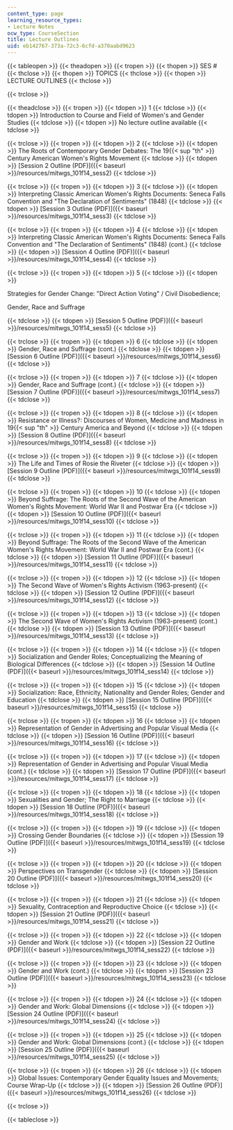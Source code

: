 ```yaml
---
content_type: page
learning_resource_types:
- Lecture Notes
ocw_type: CourseSection
title: Lecture Outlines
uid: eb142767-373a-72c3-6cfd-a370aabd9623
---
```


{{< tableopen >}}
{{< theadopen >}}
{{< tropen >}}
{{< thopen >}}
SES #
{{< thclose >}}
{{< thopen >}}
TOPICS
{{< thclose >}}
{{< thopen >}}
LECTURE OUTLINES
{{< thclose >}}

{{< trclose >}}

{{< theadclose >}}
{{< tropen >}}
{{< tdopen >}}
1
{{< tdclose >}}
{{< tdopen >}}
Introduction to Course and Field of Women's and Gender Studies
{{< tdclose >}}
{{< tdopen >}}
No lecture outline available
{{< tdclose >}}

{{< trclose >}}
{{< tropen >}}
{{< tdopen >}}
2
{{< tdclose >}}
{{< tdopen >}}
The Roots of Contemporary Gender Debates: The 19{{< sup "th" >}} Century American Women's Rights Movement
{{< tdclose >}}
{{< tdopen >}}
[Session 2 Outline (PDF)]({{< baseurl >}}/resources/mitwgs_101f14_sess2)
{{< tdclose >}}

{{< trclose >}}
{{< tropen >}}
{{< tdopen >}}
3
{{< tdclose >}}
{{< tdopen >}}
Interpreting Classic American Women's Rights Documents: Seneca Falls Convention and "The Declaration of Sentiments" (1848)
{{< tdclose >}}
{{< tdopen >}}
[Session 3 Outline (PDF)]({{< baseurl >}}/resources/mitwgs_101f14_sess3)
{{< tdclose >}}

{{< trclose >}}
{{< tropen >}}
{{< tdopen >}}
4
{{< tdclose >}}
{{< tdopen >}}
Interpreting Classic American Women's Rights Documents: Seneca Falls Convention and "The Declaration of Sentiments" (1848) (cont.)
{{< tdclose >}}
{{< tdopen >}}
[Session 4 Outline (PDF)]({{< baseurl >}}/resources/mitwgs_101f14_sess4)
{{< tdclose >}}

{{< trclose >}}
{{< tropen >}}
{{< tdopen >}}
5
{{< tdclose >}}
{{< tdopen >}}


Strategies for Gender Change: "Direct Action Voting" / Civil Disobedience;

Gender, Race and Suffrage


{{< tdclose >}}
{{< tdopen >}}
[Session 5 Outline (PDF)]({{< baseurl >}}/resources/mitwgs_101f14_sess5)
{{< tdclose >}}

{{< trclose >}}
{{< tropen >}}
{{< tdopen >}}
6
{{< tdclose >}}
{{< tdopen >}}
Gender, Race and Suffrage (cont.)
{{< tdclose >}}
{{< tdopen >}}
[Session 6 Outline (PDF)]({{< baseurl >}}/resources/mitwgs_101f14_sess6)
{{< tdclose >}}

{{< trclose >}}
{{< tropen >}}
{{< tdopen >}}
7
{{< tdclose >}}
{{< tdopen >}}
Gender, Race and Suffrage (cont.)
{{< tdclose >}}
{{< tdopen >}}
[Session 7 Outline (PDF)]({{< baseurl >}}/resources/mitwgs_101f14_sess7)
{{< tdclose >}}

{{< trclose >}}
{{< tropen >}}
{{< tdopen >}}
8
{{< tdclose >}}
{{< tdopen >}}
Resistance or Illness?: Discourses of Women, Medicine and Madness in 19{{< sup "th" >}} Century America and Beyond
{{< tdclose >}}
{{< tdopen >}}
[Session 8 Outline (PDF)]({{< baseurl >}}/resources/mitwgs_101f14_sess8)
{{< tdclose >}}

{{< trclose >}}
{{< tropen >}}
{{< tdopen >}}
9
{{< tdclose >}}
{{< tdopen >}}
The Life and Times of Rosie the Riveter
{{< tdclose >}}
{{< tdopen >}}
[Session 9 Outline (PDF)]({{< baseurl >}}/resources/mitwgs_101f14_sess9)
{{< tdclose >}}

{{< trclose >}}
{{< tropen >}}
{{< tdopen >}}
10
{{< tdclose >}}
{{< tdopen >}}
Beyond Suffrage: The Roots of the Second Wave of the American Women's Rights Movement: World War II and Postwar Era
{{< tdclose >}}
{{< tdopen >}}
[Session 10 Outline (PDF)]({{< baseurl >}}/resources/mitwgs_101f14_sess10)
{{< tdclose >}}

{{< trclose >}}
{{< tropen >}}
{{< tdopen >}}
11
{{< tdclose >}}
{{< tdopen >}}
Beyond Suffrage: The Roots of the Second Wave of the American Women's Rights Movement: World War II and Postwar Era (cont.)
{{< tdclose >}}
{{< tdopen >}}
[Session 11 Outline (PDF)]({{< baseurl >}}/resources/mitwgs_101f14_sess11)
{{< tdclose >}}

{{< trclose >}}
{{< tropen >}}
{{< tdopen >}}
12
{{< tdclose >}}
{{< tdopen >}}
The Second Wave of Women's Rights Activism (1963-present)
{{< tdclose >}}
{{< tdopen >}}
[Session 12 Outline (PDF)]({{< baseurl >}}/resources/mitwgs_101f14_sess12)
{{< tdclose >}}

{{< trclose >}}
{{< tropen >}}
{{< tdopen >}}
13
{{< tdclose >}}
{{< tdopen >}}
The Second Wave of Women's Rights Activism (1963-present) (cont.)
{{< tdclose >}}
{{< tdopen >}}
[Session 13 Outline (PDF)]({{< baseurl >}}/resources/mitwgs_101f14_sess13)
{{< tdclose >}}

{{< trclose >}}
{{< tropen >}}
{{< tdopen >}}
14
{{< tdclose >}}
{{< tdopen >}}
Socialization and Gender Roles; Conceptualizing the Meaning of Biological Differences
{{< tdclose >}}
{{< tdopen >}}
[Session 14 Outline (PDF)]({{< baseurl >}}/resources/mitwgs_101f14_sess14)
{{< tdclose >}}

{{< trclose >}}
{{< tropen >}}
{{< tdopen >}}
15
{{< tdclose >}}
{{< tdopen >}}
Socialization: Race, Ethnicity, Nationality and Gender Roles; Gender and Education
{{< tdclose >}}
{{< tdopen >}}
[Session 15 Outline (PDF)]({{< baseurl >}}/resources/mitwgs_101f14_sess15)
{{< tdclose >}}

{{< trclose >}}
{{< tropen >}}
{{< tdopen >}}
16
{{< tdclose >}}
{{< tdopen >}}
Representation of Gender in Advertising and Popular Visual Media
{{< tdclose >}}
{{< tdopen >}}
[Session 16 Outline (PDF)]({{< baseurl >}}/resources/mitwgs_101f14_sess16)
{{< tdclose >}}

{{< trclose >}}
{{< tropen >}}
{{< tdopen >}}
17
{{< tdclose >}}
{{< tdopen >}}
Representation of Gender in Advertising and Popular Visual Media (cont.)
{{< tdclose >}}
{{< tdopen >}}
[Session 17 Outline (PDF)]({{< baseurl >}}/resources/mitwgs_101f14_sess17)
{{< tdclose >}}

{{< trclose >}}
{{< tropen >}}
{{< tdopen >}}
18
{{< tdclose >}}
{{< tdopen >}}
Sexualities and Gender; The Right to Marriage
{{< tdclose >}}
{{< tdopen >}}
[Session 18 Outline (PDF)]({{< baseurl >}}/resources/mitwgs_101f14_sess18)
{{< tdclose >}}

{{< trclose >}}
{{< tropen >}}
{{< tdopen >}}
19
{{< tdclose >}}
{{< tdopen >}}
Crossing Gender Boundaries
{{< tdclose >}}
{{< tdopen >}}
[Session 19 Outline (PDF)]({{< baseurl >}}/resources/mitwgs_101f14_sess19)
{{< tdclose >}}

{{< trclose >}}
{{< tropen >}}
{{< tdopen >}}
20
{{< tdclose >}}
{{< tdopen >}}
Perspectives on Transgender
{{< tdclose >}}
{{< tdopen >}}
[Session 20 Outline (PDF)]({{< baseurl >}}/resources/mitwgs_101f14_sess20)
{{< tdclose >}}

{{< trclose >}}
{{< tropen >}}
{{< tdopen >}}
21
{{< tdclose >}}
{{< tdopen >}}
Sexuality, Contraception and Reproductive Choice
{{< tdclose >}}
{{< tdopen >}}
[Session 21 Outline (PDF)]({{< baseurl >}}/resources/mitwgs_101f14_sess21)
{{< tdclose >}}

{{< trclose >}}
{{< tropen >}}
{{< tdopen >}}
22
{{< tdclose >}}
{{< tdopen >}}
Gender and Work
{{< tdclose >}}
{{< tdopen >}}
[Session 22 Outline (PDF)]({{< baseurl >}}/resources/mitwgs_101f14_sess22)
{{< tdclose >}}

{{< trclose >}}
{{< tropen >}}
{{< tdopen >}}
23
{{< tdclose >}}
{{< tdopen >}}
Gender and Work (cont.)
{{< tdclose >}}
{{< tdopen >}}
[Session 23 Outline (PDF)]({{< baseurl >}}/resources/mitwgs_101f14_sess23)
{{< tdclose >}}

{{< trclose >}}
{{< tropen >}}
{{< tdopen >}}
24
{{< tdclose >}}
{{< tdopen >}}
Gender and Work: Global Dimensions
{{< tdclose >}}
{{< tdopen >}}
[Session 24 Outline (PDF)]({{< baseurl >}}/resources/mitwgs_101f14_sess24)
{{< tdclose >}}

{{< trclose >}}
{{< tropen >}}
{{< tdopen >}}
25
{{< tdclose >}}
{{< tdopen >}}
Gender and Work: Global Dimensions (cont.)
{{< tdclose >}}
{{< tdopen >}}
[Session 25 Outline (PDF)]({{< baseurl >}}/resources/mitwgs_101f14_sess25)
{{< tdclose >}}

{{< trclose >}}
{{< tropen >}}
{{< tdopen >}}
26
{{< tdclose >}}
{{< tdopen >}}
Global Issues: Contemporary Gender Equality Issues and Movements; Course Wrap-Up
{{< tdclose >}}
{{< tdopen >}}
[Session 26 Outline (PDF)]({{< baseurl >}}/resources/mitwgs_101f14_sess26)
{{< tdclose >}}

{{< trclose >}}

{{< tableclose >}}